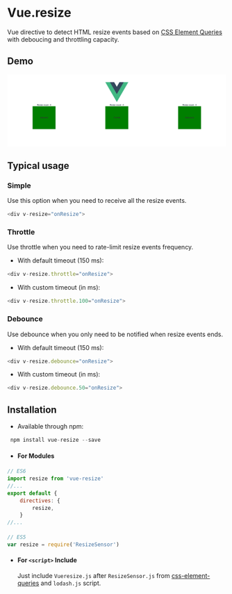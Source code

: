 # Vue.resize

Vue directive to detect HTML resize events based on [CSS Element Queries](https://github.com/marcj/css-element-queries) with deboucing and throttling capacity.


## Demo

![demo gif](vueresize.gif)


## Typical usage

### Simple
Use this option when you need to receive all the resize events.

```javascript
<div v-resize="onResize">
```

### Throttle
Use throttle when you need to rate-limit resize events frequency.


* With default timeout (150 ms):
```javascript
<div v-resize.throttle="onResize">
```

* With custom timeout (in ms):
```javascript
<div v-resize.throttle.100="onResize">
```

### Debounce
Use debounce when you only need to be notified when resize events ends.

* With default timeout (150 ms):
```javascript
<div v-resize.debounce="onResize">
```

* With custom timeout (in ms):
```javascript
<div v-resize.debounce.50="onResize">
```


## Installation

- Available through npm:
``` js
 npm install vue-resize --save
```

- #### For Modules

``` js
// ES6
import resize from 'vue-resize'
//...
export default {
    directives: {
        resize,
    }
//...
  
// ES5
var resize = require('ResizeSensor')
```

- #### For `<script>` Include

  Just include `Vueresize.js` after `ResizeSensor.js` from [css-element-queries](https://github.com/marcj/css-element-queries) and `lodash.js` script.<br>
